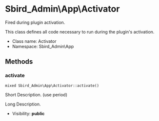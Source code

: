 Sbird_Admin\App\Activator
===============

Fired during plugin activation.

This class defines all code necessary to run during the plugin's activation.


* Class name: Activator
* Namespace: Sbird_Admin\App







Methods
-------


### activate

    mixed Sbird_Admin\App\Activator::activate()

Short Description. (use period)

Long Description.

* Visibility: **public**



